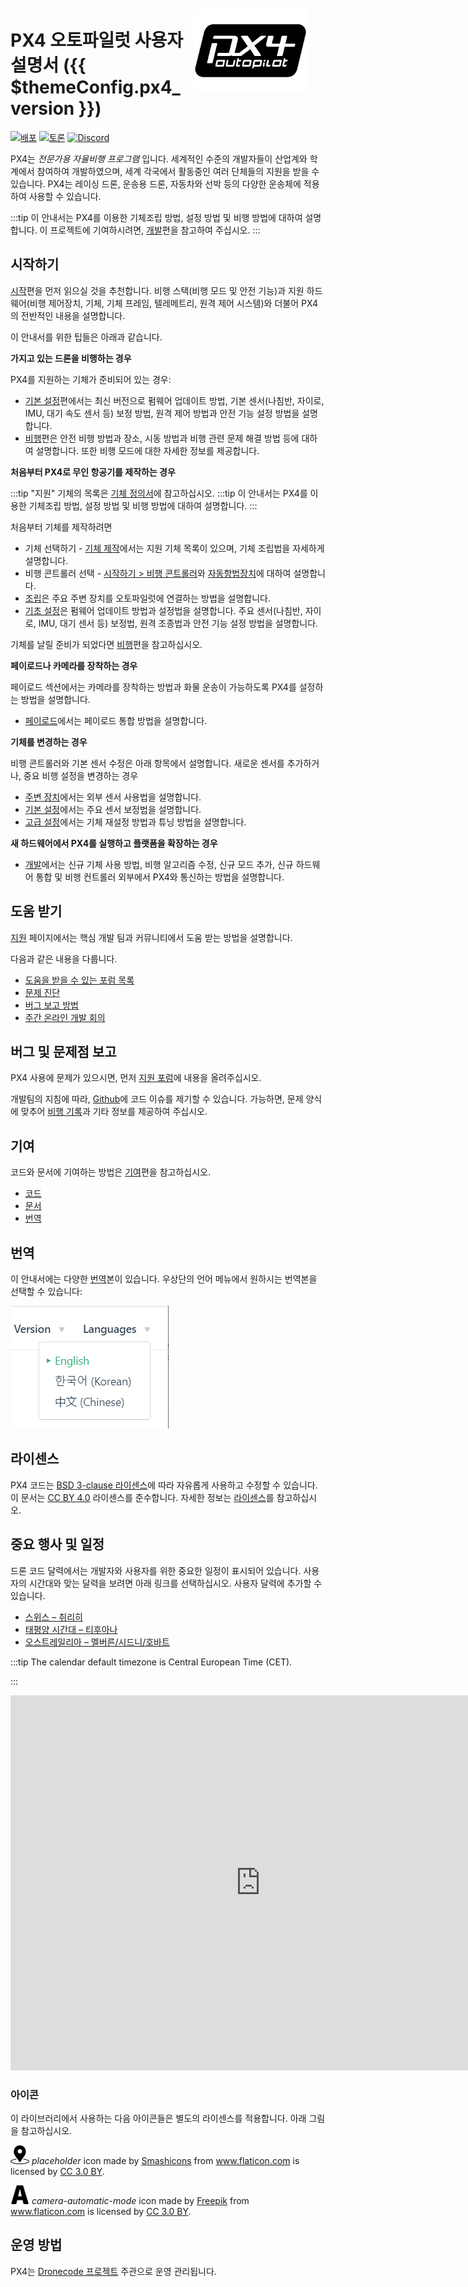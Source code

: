 <div style="float:right; padding:10px; margin-right:20px;"><a href="https://px4.io/"><img src="../assets/site/logo_pro_small.png" title="PX4 로고" width="180px" /></a></div>

# PX4 오토파일럿 사용자 설명서 ({{ $themeConfig.px4_version }})

[![배포](https://img.shields.io/badge/release-main-blue.svg)](https://github.com/PX4/PX4-Autopilot/releases) [![토론](https://img.shields.io/badge/discuss-px4-ff69b4.svg)](https://discuss.px4.io//) [![Discord](https://discordapp.com/api/guilds/1022170275984457759/widget.png?style=shield)](https://discord.gg/dronecode)

PX4는 *전문가용 자율비행 프로그램* 입니다. 세계적인 수준의 개발자들이 산업계와 학계에서 참여하여 개발하였으며, 세계 각국에서 활동중인 여러 단체들의 지원을 받을 수 있습니다. PX4는 레이싱 드론, 운송용 드론, 자동차와 선박 등의 다양한 운송체에 적용하여 사용할 수 있습니다.

:::tip
이 안내서는 PX4를 이용한 기체조립 방법, 설정 방법 및 비행 방법에 대하여 설명합니다. 이 프로젝트에 기여하시려면,  [개발](development/development.md)편을 참고하여 주십시오. :::

## 시작하기

[시작](getting_started/README.md)편을 먼저 읽으실 것을 추천합니다. 비행 스택(비행 모드 및 안전 기능)과 지원 하드웨어(비행 제어장치, 기체, 기체 프레임, 텔레메트리, 원격 제어 시스템)와 더불어 PX4의 전반적인 내용을 설명합니다.

이 안내서를 위한 팁들은 아래과 같습니다.

**가지고 있는 드론을 비행하는 경우**

PX4를 지원하는 기체가 준비되어 있는 경우:

- [기본 설정](config/README.md)편에서는 최신 버전으로 펌웨어 업데이트 방법, 기본 센서(나침반, 자이로, IMU, 대기 속도 센서 등) 보정 방법, 원격 제어 방법과 안전 기능 설정 방법을 설명합니다.
- [비행](flying/README.md)편은 안전 비행 방법과 장소, 시동 방법과 비행 관련 문제 해결 방법 등에 대하여 설명합니다. 또한 비행 모드에 대한 자세한 정보를 제공합니다.


**처음부터 PX4로 무인 항공기를 제작하는 경우**

:::tip
"지원" 기체의 목록은 [기체 정의서](airframes/airframe_reference.md)에 참고하십시오. :::tip
이 안내서는 PX4를 이용한 기체조립 방법, 설정 방법 및 비행 방법에 대하여 설명합니다. 
:::

처음부터 기체를 제작하려면

- 기체 선택하기 - [기체 제작](airframes/README.md)에서는 지원 기체 목록이 있으며, 기체 조립법을 자세하게 설명합니다.
- 비행 콘트롤러 선택 - [시작하기 &gt; 비행 콘트롤러](getting_started/flight_controller_selection.md)와 [자동항법장치](flight_controller/README.md)에 대하여 설명합니다.
- [조립](assembly/README.md)은 주요 주변 장치를 오토파일럿에 연결하는 방법을 설명합니다.
- [기초 설정](config/README.md)은 펌웨어 업데이트 방법과 설정법을 설명합니다. 주요 센서(나침반, 자이로, IMU, 대기 센서 등) 보정법, 원격 조종법과 안전 기능 설정 방법을 설명합니다.

기체를 날릴 준비가 되었다면 [비행](flying/README.md)편을 참고하십시오.

**페이로드나 카메라를 장착하는 경우**

페이로드 섹션에서는 카메라를 장착하는 방법과 화물 운송이 가능하도록 PX4를 설정하는 방법을 설명합니다.

- [페이로드](payloads/README.md)에서는 페이로드 통합 방법을 설명합니다.

**기체를 변경하는 경우**

비행 콘트롤러와 기본 센서 수정은 아래 항목에서 설명합니다. 새로운 센서를 추가하거나, 중요 비행 설정을 변경하는 경우

- [주변 장치](peripherals/README.md)에서는 외부 센서 사용법을 설명합니다.
- [기본 설정](config/README.md)에서는 주요 센서 보정법을 설명합니다.
- [고급 설정](advanced_config/README.md)에서는 기체 재설정 방법과 튜닝 방법을 설명합니다.


**새 하드웨어에서 PX4를 실행하고 플랫폼을 확장하는 경우**

- [개발](development/development.md)에서는 신규 기체 사용 방법, 비행 알고리즘 수정, 신규 모드 추가, 신규 하드웨어 통합 및 비행 컨트롤러 외부에서 PX4와 통신하는 방법을 설명합니다.


## 도움 받기

[지원](contribute/support.md) 페이지에서는 핵심 개발 팀과 커뮤니티에서 도움 받는 방법을 설명합니다.

다음과 같은 내용을 다룹니다.
- [도움을 받을 수 있는 포럼 목록](contribute/support.md#forums-and-chat)
- [문제 진단](contribute/support.md#diagnosing-problems)
- [버그 보고 방법](contribute/support.md#issue-bug-reporting)
- [주간 온라인 개발 회의](contribute/support.md#weekly-dev-call)


## 버그 및 문제점 보고

PX4 사용에 문제가 있으시면, 먼저 [지원 포럼](contribute/support.md#forums-and-chat)에 내용을 올려주십시오.

개발팀의 지침에 따라, [Github](https://github.com/PX4/PX4-Autopilot/issues)에 코드 이슈를 제기할 수 있습니다. 가능하면, 문제 양식에 맞추어 [비행 기록](getting_started/flight_reporting.md)과 기타 정보를 제공하여 주십시오.


## 기여

코드와 문서에 기여하는 방법은 [기여](contribute/README.md)편을 참고하십시오.
- [코드](contribute/README.md)
- [문서](contribute/docs.md)
- [번역](contribute/translation.md)

## 번역

이 안내서에는 다양한 [번역](contribute/translation.md)본이 있습니다. 우상단의 언어 메뉴에서 원하시는 번역본을 선택할 수 있습니다:

![언어 선택](../assets/vuepress/language_selector.png)

## 라이센스

PX4 코드는 [BSD 3-clause 라이센스](https://opensource.org/licenses/BSD-3-Clause)에 따라 자유롭게 사용하고 수정할 수 있습니다. 이 문서는 [CC BY 4.0](https://creativecommons.org/licenses/by/4.0/) 라이센스를 준수합니다. 자세한 정보는 [라이센스](contribute/licenses.md)를 참고하십시오.


## 중요 행사 및 일정

드론 코드 달력에서는 개발자와 사용자를 위한 중요한 일정이 표시되어 있습니다. 사용자의 시간대와 맞는 달력을 보려면 아래 링크를 선택하십시오. 사용자 달력에 추가할 수 있습니다.
* [스위스 – 취리히](https://calendar.google.com/calendar/embed?src=linuxfoundation.org_g21tvam24m7pm7jhev01bvlqh8%40group.calendar.google.com&ctz=Europe%2FZurich)
* [태평양 시간대 – 티후아나](https://calendar.google.com/calendar/embed?src=linuxfoundation.org_g21tvam24m7pm7jhev01bvlqh8%40group.calendar.google.com&ctz=America%2FTijuana)
* [오스트레일리아 – 멜버른/시드니/호바트](https://calendar.google.com/calendar/embed?src=linuxfoundation.org_g21tvam24m7pm7jhev01bvlqh8%40group.calendar.google.com&ctz=Australia%2FSydney)

:::tip
The calendar default timezone is Central European Time (CET).

:::

<iframe src="https://calendar.google.com/calendar/embed?title=Dronecode%20Calendar&amp;mode=WEEK&amp;height=600&amp;wkst=1&amp;bgcolor=%23FFFFFF&amp;src=linuxfoundation.org_g21tvam24m7pm7jhev01bvlqh8%40group.calendar.google.com&amp;color=%23691426&amp;ctz=Europe%2FZurich" style="border-width:0" width="800" height="600" frameborder="0" scrolling="no"></iframe>


### 아이콘

이 라이브러리에서 사용하는 다음 아이콘들은 별도의 라이센스를 적용합니다. 아래 그림을 참고하십시오.

<img src="../assets/site/position_fixed.svg" title="요청된 위치 고정(예, GPS)" width="30px" /> *placeholder* icon made by <a href="https://www.flaticon.com/authors/smashicons" title="Smashicons">Smashicons</a> from <a href="https://www.flaticon.com/" title="Flaticon">www.flaticon.com</a> is licensed by <a href="https://creativecommons.org/licenses/by/3.0/" title="Creative Commons BY 3.0" target="_blank">CC 3.0 BY</a>.

<img src="../assets/site/automatic_mode.svg" title="자동 모드" width="30px" /> *camera-automatic-mode* icon made by <a href="https://www.freepik.com" title="Freepik">Freepik</a> from <a href="https://www.flaticon.com/" title="Flaticon">www.flaticon.com</a> is licensed by <a href="http://creativecommons.org/licenses/by/3.0/" title="Creative Commons BY 3.0" target="_blank">CC 3.0 BY</a>.


## 운영 방법

PX4는 [Dronecode 프로젝트](https://www.dronecode.org/) 주관으로 운영 관리됩니다.

<a href="" style="padding:20px" ><img src="" alt="" width="110px"/></a>
<a href="" style="padding:20px;"><img src="" alt="" width="80px" /></a>
<div style="padding:10px">&nbsp;</div>

